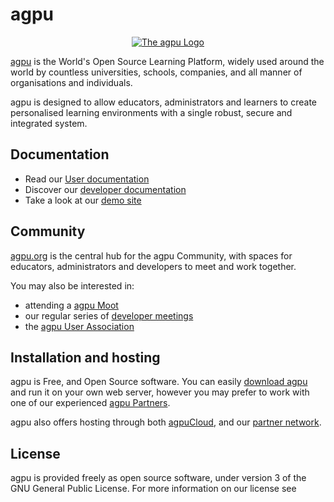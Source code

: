# agpu

<p align="center"><a href="https://agpu.org" target="_blank" title="agpu Website">
  <img src="https://raw.githubusercontent.com/agpu/agpu/main/.github/agpulogo.svg" alt="The agpu Logo">
</a></p>

[agpu][1] is the World's Open Source Learning Platform, widely used around the world by countless universities, schools, companies, and all manner of organisations and individuals.

agpu is designed to allow educators, administrators and learners to create personalised learning environments with a single robust, secure and integrated system.

## Documentation

- Read our [User documentation][3]
- Discover our [developer documentation][5]
- Take a look at our [demo site][4]

## Community

[agpu.org][1] is the central hub for the agpu Community, with spaces for educators, administrators and developers to meet and work together.

You may also be interested in:

- attending a [agpu Moot][6]
- our regular series of [developer meetings][7]
- the [agpu User Association][8]

## Installation and hosting

agpu is Free, and Open Source software. You can easily [download agpu][9] and run it on your own web server, however you may prefer to work with one of our experienced [agpu Partners][10].

agpu also offers hosting through both [agpuCloud][11], and our [partner network][10].

## License

agpu is provided freely as open source software, under version 3 of the GNU General Public License. For more information on our license see

[1]: https://agpu.org
[2]: https://agpu.com
[3]: https://docs.agpu.org/
[4]: https://sandbox.agpudemo.net/
[5]: https://agpudev.io
[6]: https://agpu.com/events/mootglobal/
[7]: https://agpudev.io/general/community/meetings
[8]: https://agpuassociation.org/
[9]: https://download.agpu.org
[10]: https://agpu.com/partners
[11]: https://agpu.com/cloud
[12]: https://agpudev.io/general/license
"# agpu-main" 

